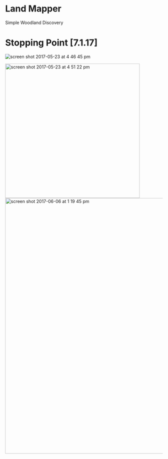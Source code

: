 # Land Mapper

Simple Woodland Discovery


# Stopping Point [7.1.17]  

![screen shot 2017-05-23 at 4 46 45 pm](https://user-images.githubusercontent.com/2632164/26899447-fb49b49e-4b83-11e7-822f-34ed00652085.png)

<img width="430" alt="screen shot 2017-05-23 at 4 51 22 pm" src="https://user-images.githubusercontent.com/2632164/26899457-026f6bc4-4b84-11e7-9f08-8fa87842ce35.png">

<img width="818" alt="screen shot 2017-06-06 at 1 19 45 pm" src="https://user-images.githubusercontent.com/2632164/26899467-0725b13c-4b84-11e7-91e7-b5aa07e82466.png">
